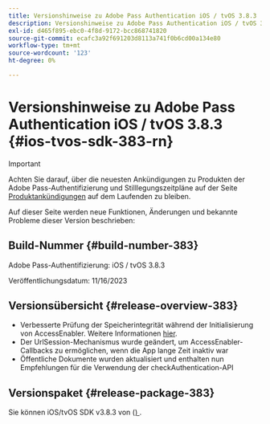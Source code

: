 ```yaml
---
title: Versionshinweise zu Adobe Pass Authentication iOS / tvOS 3.8.3
description: Versionshinweise zu Adobe Pass Authentication iOS / tvOS 3.8.3
exl-id: d465f895-ebc0-4f8d-9172-bcc868741820
source-git-commit: ecafc3a92f691203d8113a741f0b6cd00a134e80
workflow-type: tm+mt
source-wordcount: '123'
ht-degree: 0%

---
```


# Versionshinweise zu Adobe Pass Authentication iOS / tvOS 3.8.3 {#ios-tvos-sdk-383-rn}

>[!IMPORTANT]
>
> Achten Sie darauf, über die neuesten Ankündigungen zu Produkten der Adobe Pass-Authentifizierung und Stilllegungszeitpläne auf der Seite [Produktankündigungen](/help/authentication/product-announcements.md) auf dem Laufenden zu bleiben.

Auf dieser Seite werden neue Funktionen, Änderungen und bekannte Probleme dieser Version beschrieben:

## Build-Nummer {#build-number-383}

Adobe Pass-Authentifizierung: iOS / tvOS 3.8.3

Veröffentlichungsdatum: 11/16/2023

## Versionsübersicht {#release-overview-383}

* Verbesserte Prüfung der Speicherintegrität während der Initialisierung von AccessEnabler. Weitere Informationen [hier](/help/authentication/integration-guide-programmers/legacy/sdks/ios-tvos-sdk/iostvos-sdk-storage-integrity-checks.md).
* Der UrlSession-Mechanismus wurde geändert, um AccessEnabler-Callbacks zu ermöglichen, wenn die App lange Zeit inaktiv war
* Öffentliche Dokumente wurden aktualisiert und enthalten nun Empfehlungen für die Verwendung der checkAuthentication-API

## Versionspaket {#release-package-383}

Sie können iOS/tvOS SDK v3.8.3 von ([) ](https://tve.zendesk.com/hc/en-us/articles/204963209-iOS-tvOS-Native-AccessEnabler-Library).
